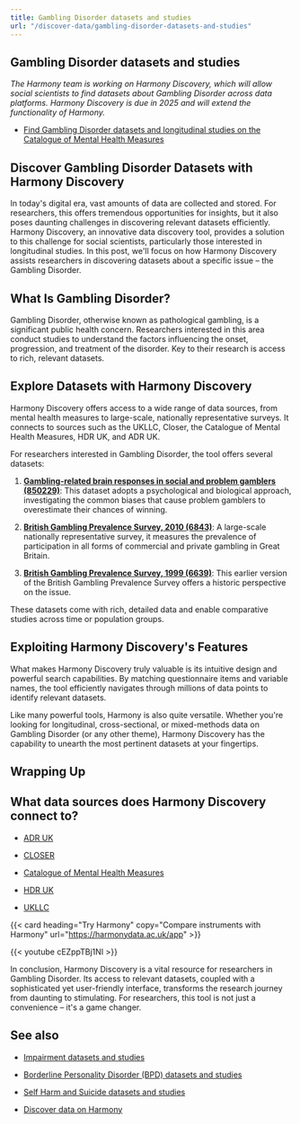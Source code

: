 ```yaml
---
title: Gambling Disorder datasets and studies
url: "/discover-data/gambling-disorder-datasets-and-studies"
---
```


## Gambling Disorder datasets and studies

*The Harmony team is working on Harmony Discovery, which will allow social scientists to find datasets about Gambling Disorder across data platforms. Harmony Discovery is due in 2025 and will extend the functionality of Harmony.*

* [Find Gambling Disorder datasets and longitudinal studies on the Catalogue of Mental Health Measures](https://www.cataloguementalhealth.ac.uk/?content=search&query=Topic:gambling+disorder)

## Discover Gambling Disorder Datasets with Harmony Discovery

In today's digital era, vast amounts of data are collected and stored. For researchers, this offers tremendous opportunities for insights, but it also poses daunting challenges in discovering relevant datasets efficiently. Harmony Discovery, an innovative data discovery tool, provides a solution to this challenge for social scientists, particularly those interested in longitudinal studies. In this post, we'll focus on how Harmony Discovery assists researchers in discovering datasets about a specific issue – the Gambling Disorder. 

## What Is Gambling Disorder?

Gambling Disorder, otherwise known as pathological gambling, is a significant public health concern. Researchers interested in this area conduct studies to understand the factors influencing the onset, progression, and treatment of the disorder. Key to their research is access to rich, relevant datasets. 

## Explore Datasets with Harmony Discovery

Harmony Discovery offers access to a wide range of data sources, from mental health measures to large-scale, nationally representative surveys. It connects to sources such as the UKLLC, Closer, the Catalogue of Mental Health Measures, HDR UK, and ADR UK.

For researchers interested in Gambling Disorder, the tool offers several datasets:

1. [**Gambling-related brain responses in social and problem gamblers (850229)**](https://reshare.ukdataservice.ac.uk/850229): This dataset adopts a psychological and biological approach, investigating the common biases that cause problem gamblers to overestimate their chances of winning.

2. [**British Gambling Prevalence Survey, 2010 (6843)**](https://reshare.ukdataservice.ac.uk/6843): A large-scale nationally representative survey, it measures the prevalence of participation in all forms of commercial and private gambling in Great Britain.

3. [**British Gambling Prevalence Survey, 1999 (6639)**](https://reshare.ukdataservice.ac.uk/6639): This earlier version of the British Gambling Prevalence Survey offers a historic perspective on the issue.

These datasets come with rich, detailed data and enable comparative studies across time or population groups.

## Exploiting Harmony Discovery's Features

What makes Harmony Discovery truly valuable is its intuitive design and powerful search capabilities. By matching questionnaire items and variable names, the tool efficiently navigates through millions of data points to identify relevant datasets.

Like many powerful tools, Harmony is also quite versatile. Whether you're looking for longitudinal, cross-sectional, or mixed-methods data on Gambling Disorder (or any other theme), Harmony Discovery has the capability to unearth the most pertinent datasets at your fingertips.

## Wrapping Up


## What data sources does Harmony Discovery connect to?

* [ADR UK](https://www.adruk.org/data-access/data-catalogue/)

* [CLOSER](https://closer.ac.uk/)

* [Catalogue of Mental Health Measures](https://www.cataloguementalhealth.ac.uk/)

* [HDR UK](https://www.healthdatagateway.org/)

* [UKLLC](https://explore.ukllc.ac.uk)

{{< card heading="Try Harmony" copy="Compare instruments with Harmony" url="https://harmonydata.ac.uk/app" >}}

{{< youtube cEZppTBj1NI >}}


In conclusion, Harmony Discovery is a vital resource for researchers in Gambling Disorder. Its access to relevant datasets, coupled with a sophisticated yet user-friendly interface, transforms the research journey from daunting to stimulating. For researchers, this tool is not just a convenience – it's a game changer.

## See also

* [Impairment datasets and studies](/discover-data/impairment-datasets-and-studies)

* [Borderline Personality Disorder (BPD) datasets and studies](/discover-data/borderline-personality-disorder-(bpd)-datasets-and-studies)

* [Self Harm and Suicide datasets and studies](/discover-data/self-harm-and-suicide-datasets-and-studies)

* [Discover data on Harmony](/discover-data/)